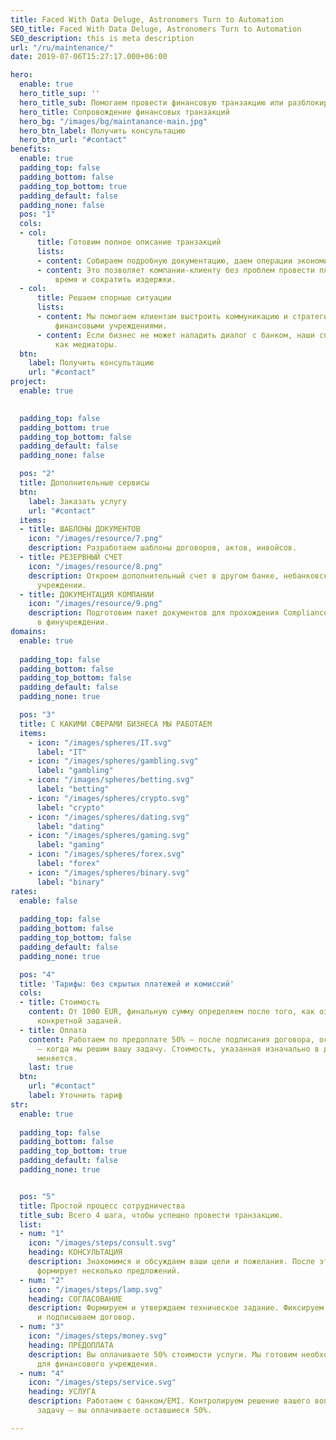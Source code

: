 ```yaml
---
title: Faced With Data Deluge, Astronomers Turn to Automation
SEO_title: Faced With Data Deluge, Astronomers Turn to Automation
SEO_description: this is meta description
url: "/ru/maintenance/"
date: 2019-07-06T15:27:17.000+06:00

hero:
  enable: true
  hero_title_sup: ''
  hero_title_sub: Помогаем провести финансовую транзакцию или разблокировать счет
  hero_title: Сопровождение финансовых транзакций
  hero_bg: "/images/bg/maintanance-main.jpg"
  hero_btn_label: Получить консультацию
  hero_btn_url: "#contact"
benefits:
  enable: true
  padding_top: false
  padding_bottom: false
  padding_top_bottom: true
  padding_default: false
  padding_none: false     
  pos: "1"
  cols:
  - col:
      title: Готовим полное описание транзакций
      lists:
      - content: Собираем подробную документацию, даем операции экономическое обоснование.
      - content: Это позволяет компании-клиенту без проблем провести платеж, сэкономить
          время и сократить издержки.
  - col:
      title: Решаем спорные ситуации
      lists:
      - content: Мы помогаем клиентам выстроить коммуникацию и стратегию работы с
          финансовыми учреждениями.
      - content: Если бизнес не может наладить диалог с банком, наши специалисты выступят
          как медиаторы.
  btn:
    label: Получить консультацию
    url: "#contact"
project:
  enable: true

    
  padding_top: false
  padding_bottom: true
  padding_top_bottom: false
  padding_default: false
  padding_none: false

  pos: "2"
  title: Дополнительные сервисы
  btn:
    label: Заказать услугу
    url: "#contact"
  items:
  - title: ШАБЛОНЫ ДОКУМЕНТОВ
    icon: "/images/resource/7.png"
    description: Разработаем шаблоны договоров, актов, инвойсов.
  - title: РЕЗЕРВНЫЙ СЧЕТ
    icon: "/images/resource/8.png"
    description: Откроем дополнительный счет в другом банке, небанковском финансовом
      учреждении.
  - title: ДОКУМЕНТАЦИЯ КОМПАНИИ
    icon: "/images/resource/9.png"
    description: Подготовим пакет документов для прохождения Compliance и AML-контроля
      в финучреждении.
domains:
  enable: true
    
  padding_top: false
  padding_bottom: false
  padding_top_bottom: false
  padding_default: false
  padding_none: true

  pos: "3"
  title: С КАКИМИ СФЕРАМИ БИЗНЕСА МЫ РАБОТАЕМ
  items:
    - icon: "/images/spheres/IT.svg"
      label: "IT"
    - icon: "/images/spheres/gambling.svg" 
      label: "gambling"
    - icon: "/images/spheres/betting.svg"
      label: "betting"
    - icon: "/images/spheres/crypto.svg"
      label: "crypto"
    - icon: "/images/spheres/dating.svg"
      label: "dating"
    - icon: "/images/spheres/gaming.svg"
      label: "gaming"
    - icon: "/images/spheres/forex.svg"
      label: "forex"
    - icon: "/images/spheres/binary.svg"
      label: "binary"
rates:
  enable: false
    
  padding_top: false
  padding_bottom: false
  padding_top_bottom: false
  padding_default: false
  padding_none: true

  pos: "4"
  title: 'Тарифы: без скрытых платежей и комиссий'
  cols:
  - title: Стоимость
    content: От 1000 EUR, финальную сумму определяем после того, как ознакомимся с
      конкретной задачей.
  - title: Оплата
    content: Работаем по предоплате 50% — после подписания договора, остальные 50%
      — когда мы решим вашу задачу. Стоимость, указанная изначально в договоре, не
      меняется.
    last: true
  btn:
    url: "#contact"
    label: Уточнить тариф
str:
  enable: true
    
  padding_top: false
  padding_bottom: false
  padding_top_bottom: true
  padding_default: false
  padding_none: true


  pos: "5"
  title: Простой процесс сотрудничества
  title_sub: Всего 4 шага, чтобы успешно провести транзакцию.
  list:
  - num: "1"
    icon: "/images/steps/consult.svg"
    heading: КОНСУЛЬТАЦИЯ
    description: Знакомимся и обсуждаем ваши цели и пожелания. После этого менеджер
      формирует несколько предложений.
  - num: "2"
    icon: "/images/steps/lamp.svg"
    heading: СОГЛАСОВАНИЕ
    description: Формируем и утверждаем техническое задание. Фиксируем стоимость услуг
      и подписываем договор.
  - num: "3"
    icon: "/images/steps/money.svg"
    heading: ПРЕДОПЛАТА
    description: Вы оплачиваете 50% стоимости услуги. Мы готовим необходимые документы
      для финансового учреждения.
  - num: "4"
    icon: "/images/steps/service.svg"
    heading: УСЛУГА
    description: Работаем с банком/EMI. Контролируем решение вашего вопроса. Закрываем
      задачу — вы оплачиваете оставшиеся 50%.

---
```

